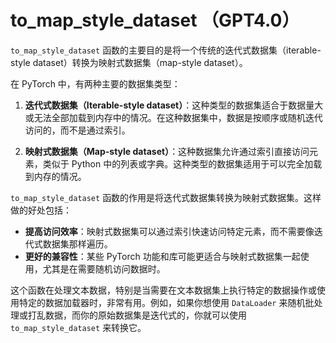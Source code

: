 # to_map_style_dataset （GPT4.0）
`to_map_style_dataset` 函数的主要目的是将一个传统的迭代式数据集（iterable-style dataset）转换为映射式数据集（map-style dataset）。

在 PyTorch 中，有两种主要的数据集类型：

1. **迭代式数据集（Iterable-style dataset）**：这种类型的数据集适合于数据量大或无法全部加载到内存中的情况。在这种数据集中，数据是按顺序或随机迭代访问的，而不是通过索引。

2. **映射式数据集（Map-style dataset）**：这种数据集允许通过索引直接访问元素，类似于 Python 中的列表或字典。这种类型的数据集适用于可以完全加载到内存的情况。

`to_map_style_dataset` 函数的作用是将迭代式数据集转换为映射式数据集。这样做的好处包括：

- **提高访问效率**：映射式数据集可以通过索引快速访问特定元素，而不需要像迭代式数据集那样遍历。
- **更好的兼容性**：某些 PyTorch 功能和库可能更适合与映射式数据集一起使用，尤其是在需要随机访问数据时。

这个函数在处理文本数据，特别是当需要在文本数据集上执行特定的数据操作或使用特定的数据加载器时，非常有用。例如，如果你想使用 `DataLoader` 来随机批处理或打乱数据，而你的原始数据集是迭代式的，你就可以使用 `to_map_style_dataset` 来转换它。